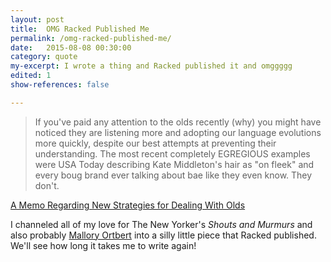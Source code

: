 ```yaml
---
layout: post
title:  OMG Racked Published Me
permalink: /omg-racked-published-me/
date:   2015-08-08 00:30:00
category: quote
my-excerpt: I wrote a thing and Racked published it and omggggg
edited: 1
show-references: false

---
```


> If you've paid any attention to the olds recently (why) you might have noticed they are listening more and adopting our language evolutions more quickly, despite our best attempts at preventing their understanding. The most recent completely EGREGIOUS examples were USA Today describing Kate Middleton's hair as "on fleek" and every boug brand ever talking about bae like they even know. They don't.

[A Memo Regarding New Strategies for Dealing With Olds](http://www.racked.com/2015/7/8/8911809/teen-fleek-bae-please-stop-olds-please)

I channeled all of my love for The New Yorker's _Shouts and Murmurs_ and also probably [Mallory Ortbert](http://the-toast.net/author/mallory-ortberg/) into a silly little piece that Racked published. We'll see how long it takes me to write again!



